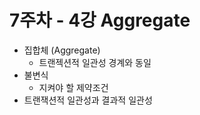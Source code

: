 # 7주차 - 4강 Aggregate

* 집합체 (Aggregate)
  * 트랜젝션적 일관성 경계와 동일
* 불변식
  * 지켜야 할 제약조건
* 트랜잭션적  일관성과 결과적 일관성